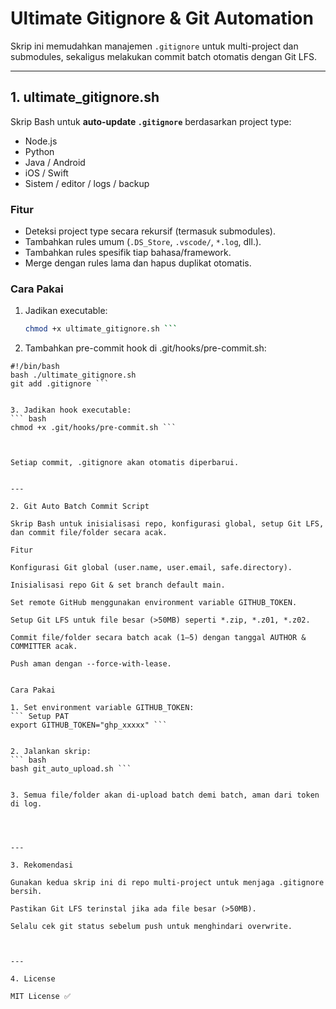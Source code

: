 # Ultimate Gitignore & Git Automation

Skrip ini memudahkan manajemen `.gitignore` untuk multi-project dan submodules, sekaligus melakukan commit batch otomatis dengan Git LFS.

---

## 1. ultimate_gitignore.sh

Skrip Bash untuk **auto-update `.gitignore`** berdasarkan project type:

- Node.js
- Python
- Java / Android
- iOS / Swift
- Sistem / editor / logs / backup

### Fitur
- Deteksi project type secara rekursif (termasuk submodules).
- Tambahkan rules umum (`.DS_Store`, `.vscode/`, `*.log`, dll.).
- Tambahkan rules spesifik tiap bahasa/framework.
- Merge dengan rules lama dan hapus duplikat otomatis.

### Cara Pakai
1. Jadikan executable:
   ``` bash
   chmod +x ultimate_gitignore.sh ```

2. Tambahkan pre-commit hook di .git/hooks/pre-commit.sh:
``` tempelkan pada file pre-commit.sh
#!/bin/bash
bash ./ultimate_gitignore.sh
git add .gitignore ```


3. Jadikan hook executable:
``` bash
chmod +x .git/hooks/pre-commit.sh ```



Setiap commit, .gitignore akan otomatis diperbarui.


---

2. Git Auto Batch Commit Script

Skrip Bash untuk inisialisasi repo, konfigurasi global, setup Git LFS, dan commit file/folder secara acak.

Fitur

Konfigurasi Git global (user.name, user.email, safe.directory).

Inisialisasi repo Git & set branch default main.

Set remote GitHub menggunakan environment variable GITHUB_TOKEN.

Setup Git LFS untuk file besar (>50MB) seperti *.zip, *.z01, *.z02.

Commit file/folder secara batch acak (1–5) dengan tanggal AUTHOR & COMMITTER acak.

Push aman dengan --force-with-lease.


Cara Pakai

1. Set environment variable GITHUB_TOKEN:
``` Setup PAT
export GITHUB_TOKEN="ghp_xxxxx" ```


2. Jalankan skrip:
``` bash
bash git_auto_upload.sh ```


3. Semua file/folder akan di-upload batch demi batch, aman dari token di log.




---

3. Rekomendasi

Gunakan kedua skrip ini di repo multi-project untuk menjaga .gitignore bersih.

Pastikan Git LFS terinstal jika ada file besar (>50MB).

Selalu cek git status sebelum push untuk menghindari overwrite.



---

4. License

MIT License ✅